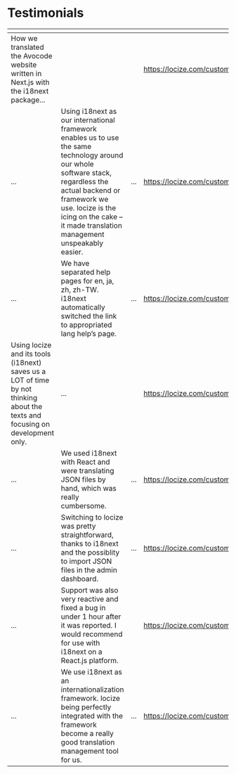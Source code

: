 # Testimonials

<table data-view="cards"><thead><tr><th></th><th></th><th></th><th data-hidden data-card-target data-type="content-ref"></th></tr></thead><tbody><tr><td>How we translated the Avocode website written in Next.js with the i18next package...</td><td></td><td></td><td><a href="https://locize.com/customers.html#avocode">https://locize.com/customers.html#avocode</a></td></tr><tr><td>...</td><td>Using i18next as our international framework enables us to use the same technology around our whole software stack, regardless the actual backend or framework we use. locize is the icing on the cake – it made translation management unspeakably easier.</td><td>...</td><td><a href="https://locize.com/customers.html#logiscool">https://locize.com/customers.html#logiscool</a></td></tr><tr><td>...</td><td>We have separated help pages for en, ja, zh, zh-TW. i18next automatically switched the link to appropriated lang help’s page.</td><td>...</td><td><a href="https://locize.com/customers.html#worldshopping">https://locize.com/customers.html#worldshopping</a></td></tr><tr><td>Using locize and its tools (i18next) saves us a LOT of time by not thinking about the texts and focusing on development only.</td><td>...</td><td></td><td><a href="https://locize.com/customers.html#fideli">https://locize.com/customers.html#fideli</a></td></tr><tr><td>...</td><td>We used i18next with React and were translating JSON files by hand, which was really cumbersome.</td><td>...</td><td><a href="https://locize.com/customers.html#realadvisor">https://locize.com/customers.html#realadvisor</a></td></tr><tr><td>...</td><td>Switching to locize was pretty straightforward, thanks to i18next and the possiblity to import JSON files in the admin dashboard.</td><td>...</td><td><a href="https://locize.com/customers.html#photogram">https://locize.com/customers.html#photogram</a></td></tr><tr><td>...</td><td>Support was also very reactive and fixed a bug in under 1 hour after it was reported. I would recommend for use with i18next on a React.js platform.</td><td></td><td><a href="https://locize.com/customers.html#beelance">https://locize.com/customers.html#beelance</a></td></tr><tr><td>...</td><td>We use i18next as an internationalization framework. locize being perfectly integrated with the framework become a really good translation management tool for us.</td><td>...</td><td><a href="https://locize.com/customers.html#2captcha">https://locize.com/customers.html#2captcha</a></td></tr></tbody></table>
